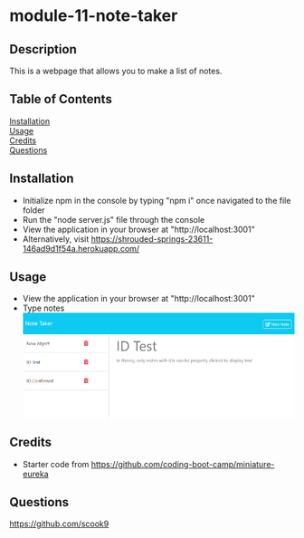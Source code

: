# module-11-note-taker

## Description

This is a webpage that allows you to make a list of notes.

## Table of Contents

[Installation](#installation)  
 [Usage](#usage)  
[Credits](#credits)  
 [Questions](#questions)

## Installation

- Initialize npm in the console by typing "npm i" once navigated to the file folder
- Run the "node server.js" file through the console
- View the application in your browser at "http://localhost:3001"
- Alternatively, visit https://shrouded-springs-23611-146ad9d1f54a.herokuapp.com/  

## Usage

- View the application in your browser at "http://localhost:3001"
- Type notes  
  ![screenshot of web function](./images/capture.png/)

## Credits

- Starter code from https://github.com/coding-boot-camp/miniature-eureka

## Questions

https://github.com/scook9
